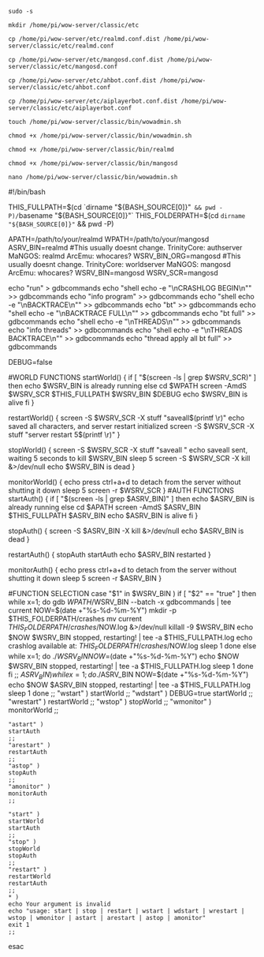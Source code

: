 <code>sudo -s</code>
<p></p>
<code>mkdir /home/pi/wow-server/classic/etc</code>
<p></p>
<code>cp /home/pi/wow-server/etc/realmd.conf.dist /home/pi/wow-server/classic/etc/realmd.conf</code>
<p></p>
<code>cp /home/pi/wow-server/etc/mangosd.conf.dist /home/pi/wow-server/classic/etc/mangosd.conf</code>
<p></p>
<code>cp /home/pi/wow-server/etc/ahbot.conf.dist /home/pi/wow-server/classic/etc/ahbot.conf</code>
<p></p>
<code>cp /home/pi/wow-server/etc/aiplayerbot.conf.dist /home/pi/wow-server/classic/etc/aiplayerbot.conf</code>
<p></p>
<code>touch /home/pi/wow-server/classic/bin/wowadmin.sh</code>
<p></p>
<code>chmod +x /home/pi/wow-server/classic/bin/wowadmin.sh</code>
<p></p>
<code>chmod +x /home/pi/wow-server/classic/bin/realmd</code>
<p></p>
<code>chmod +x /home/pi/wow-server/classic/bin/mangosd</code>
<p></p>
<code>nano /home/pi/wow-server/classic/bin/wowadmin.sh</code>
<p></p>
<p></p>
<quote>
#!/bin/bash

THIS_FULLPATH=$(cd `dirname "${BASH_SOURCE[0]}"` && pwd -P)/`basename "${BASH_SOURCE[0]}"`
THIS_FOLDERPATH=$(cd `dirname "${BASH_SOURCE[0]}"` && pwd -P)

APATH=/path/to/your/realmd
WPATH=/path/to/your/mangosd
ASRV_BIN=realmd         #This usually doesnt change. TrinityCore: authserver  MaNGOS: realmd  ArcEmu: whocares?
WSRV_BIN_ORG=mangosd    #This usually doesnt change. TrinityCore: worldserver MaNGOS: mangosd ArcEmu: whocares?
WSRV_BIN=mangosd
WSRV_SCR=mangosd

echo "run" > gdbcommands
echo "shell echo -e \"\nCRASHLOG BEGIN\n\"" >> gdbcommands
echo "info program" >> gdbcommands
echo "shell echo -e \"\nBACKTRACE\n\"" >> gdbcommands
echo "bt" >> gdbcommands
echo "shell echo -e \"\nBACKTRACE FULL\n\"" >> gdbcommands
echo "bt full" >> gdbcommands
echo "shell echo -e \"\nTHREADS\n\"" >> gdbcommands
echo "info threads" >> gdbcommands
echo "shell echo -e \"\nTHREADS BACKTRACE\n\"" >> gdbcommands
echo "thread apply all bt full" >> gdbcommands

DEBUG=false

#WORLD FUNCTIONS
startWorld()
{
    if [ "$(screen -ls | grep $WSRV_SCR)" ]
    then
        echo $WSRV_BIN is already running
    else
        cd $WPATH
        screen -AmdS $WSRV_SCR $THIS_FULLPATH $WSRV_BIN $DEBUG
        echo $WSRV_BIN is alive
    fi
}

restartWorld()
{
    screen -S $WSRV_SCR -X stuff "saveall$(printf \\r)"
    echo saved all characters, and server restart initialized
    screen -S $WSRV_SCR -X stuff "server restart 5$(printf \\r)"
}

stopWorld()
{
    screen -S $WSRV_SCR -X stuff "saveall
    "
    echo saveall sent, waiting 5 seconds to kill $WSRV_BIN
    sleep 5
    screen -S $WSRV_SCR -X kill &>/dev/null
    echo $WSRV_BIN is dead
}

monitorWorld()
{
    echo press ctrl+a+d to detach from the server without shutting it down
    sleep 5
    screen -r $WSRV_SCR
}
#AUTH FUNCTIONS
startAuth()
{
    if [ "$(screen -ls | grep $ASRV_BIN)" ]
    then
        echo $ASRV_BIN is already running
    else
        cd $APATH
        screen -AmdS $ASRV_BIN $THIS_FULLPATH $ASRV_BIN
        echo $ASRV_BIN is alive
    fi
}

stopAuth()
{
    screen -S $ASRV_BIN -X kill &>/dev/null
    echo $ASRV_BIN is dead
}

restartAuth()
{
    stopAuth
    startAuth
    echo $ASRV_BIN restarted
}

monitorAuth()
{
    echo press ctrl+a+d to detach from the server without shutting it down
    sleep 5
    screen -r $ASRV_BIN
}

#FUNCTION SELECTION
case "$1" in
    $WSRV_BIN )
    if [ "$2" == "true" ]
    then
        while x=1;
        do
            gdb $WPATH/$WSRV_BIN --batch -x gdbcommands | tee current
            NOW=$(date +"%s-%d-%m-%Y")
            mkdir -p $THIS_FOLDERPATH/crashes
            mv current $THIS_FOLDERPATH/crashes/$NOW.log &>/dev/null
            killall -9 $WSRV_BIN
            echo $NOW $WSRV_BIN stopped, restarting! | tee -a $THIS_FULLPATH.log
            echo crashlog available at: $THIS_FOLDERPATH/crashes/$NOW.log
            sleep 1
        done
    else
        while x=1;
        do
            ./$WSRV_BIN
            NOW=$(date +"%s-%d-%m-%Y")
            echo $NOW $WSRV_BIN stopped, restarting! | tee -a $THIS_FULLPATH.log
            sleep 1
        done
    fi
    ;;
    $ASRV_BIN )
        while x=1;
        do
            ./$ASRV_BIN
            NOW=$(date +"%s-%d-%m-%Y")
            echo $NOW $ASRV_BIN stopped, restarting! | tee -a $THIS_FULLPATH.log
            sleep 1
        done
    ;;
    "wstart" )
    startWorld
    ;;
    "wdstart" )
    DEBUG=true
    startWorld
    ;;
    "wrestart" )
    restartWorld
    ;;
    "wstop" )
    stopWorld
    ;;
    "wmonitor" )
    monitorWorld
    ;;

    "astart" )
    startAuth
    ;;
    "arestart" )
    restartAuth
    ;;
    "astop" )
    stopAuth
    ;;
    "amonitor" )
    monitorAuth
    ;;
    
    "start" )
    startWorld
    startAuth
    ;;
    "stop" )
    stopWorld
    stopAuth
    ;;
    "restart" )
    restartWorld
    restartAuth
    ;;
    * )
    echo Your argument is invalid
    echo "usage: start | stop | restart | wstart | wdstart | wrestart | wstop | wmonitor | astart | arestart | astop | amonitor"
    exit 1
    ;;
esac
</quote>
